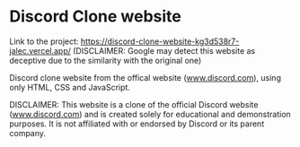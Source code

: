 # Discord Clone website


Link to the project: https://discord-clone-website-kg3d538r7-jalec.vercel.app/ (DISCLAIMER: Google may detect this website as deceptive due to the similarity with the original one)

Discord clone website from the offical website (www.discord.com), using only HTML, CSS and JavaScript.

DISCLAIMER: This website is a clone of the official Discord website (www.discord.com) and is created solely for educational and demonstration purposes. It is not affiliated with or endorsed by Discord or its parent company.
